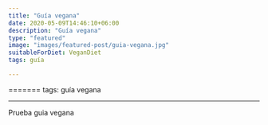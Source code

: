 ```yaml
---
title: "Guía vegana"
date: 2020-05-09T14:46:10+06:00
description: "Guía vegana"
type: "featured"
image: "images/featured-post/guia-vegana.jpg"
suitableForDiet: VeganDiet
tags: guía

---
```

=======
tags: guía vegana

---

Prueba guia vegana